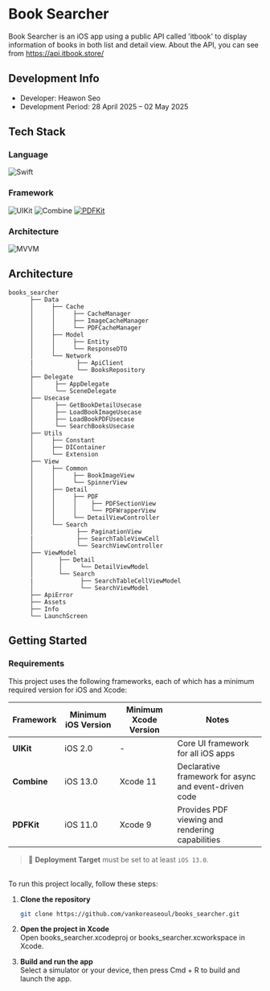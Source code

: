 # Book Searcher
Book Searcher is an iOS app using a public API called 'itbook' to display information of books in both list and detail view. About the API, you can see from https://api.itbook.store/

## Development Info
* Developer: Heawon Seo
* Development Period: 28 April 2025 – 02 May 2025

## Tech Stack
### Language
![Swift](https://img.shields.io/badge/Swift-FA7343?style=for-the-badge&logo=swift&logoColor=white)
### Framework
![UIKit](https://img.shields.io/badge/UIKit-0C1E2C?style=for-the-badge&logo=swift&logoColor=white)
![Combine](https://img.shields.io/badge/Combine-1C1C1E?style=for-the-badge&logo=apple&logoColor=white)
[![PDFKit](https://img.shields.io/badge/PDFKit-228B22?style=flat&logo=apple&logoColor=white)](https://developer.apple.com/documentation/coreimage)
### Architecture
![MVVM](https://img.shields.io/badge/MVVM-blueviolet?style=for-the-badge)

## Architecture
```
books_searcher
      ├── Data
      │     ├── Cache
      │     │     ├── CacheManager
      │     │     ├── ImageCacheManager
      │     │     └── PDFCacheManager
      │     ├── Model
      │     │     ├── Entity
      │     │     └── ResponseDTO
      │     └── Network
      |            ├── ApiClient
      │            └── BooksRepository
      ├── Delegate
      │      ├── AppDelegate
      │      └── SceneDelegate
      ├── Usecase
      │      ├── GetBookDetailUsecase
      │      ├── LoadBookImageUsecase
      │      ├── LoadBookPDFUsecase
      │      └── SearchBooksUsecase
      ├── Utils
      │     ├── Constant
      │     ├── DIContainer
      │     └── Extension
      ├── View
      │     ├── Common
      │     │     ├── BookImageView
      │     │     └── SpinnerView
      │     ├── Detail
      │     │     ├── PDF
      │     │     │    ├── PDFSectionView
      │     │     │    └── PDFWrapperView       
      │     │     └── DetailViewController
      │     └── Search
      │            ├── PaginationView
      |            ├── SearchTableViewCell
      │            └── SearchViewController
      ├── ViewModel
      │       ├── Detail
      │       │     └── DetailViewModel
      │       └── Search
      |             ├── SearchTableCellViewModel
      │             └── SearchViewModel  
      ├── ApiError
      ├── Assets
      ├── Info
      └── LaunchScreen
```

## Getting Started
### Requirements 
This project uses the following frameworks, each of which has a minimum required version for iOS and Xcode:

| Framework   | Minimum iOS Version | Minimum Xcode Version | Notes |
|-------------|---------------------|------------------------|-------|
| **UIKit**   | iOS 2.0             | -                      | Core UI framework for all iOS apps |
| **Combine** | iOS 13.0            | Xcode 11               | Declarative framework for async and event-driven code |
| **PDFKit**  | iOS 11.0            | Xcode 9                | Provides PDF viewing and rendering capabilities |

> 📌 **Deployment Target** must be set to at least `iOS 13.0`.


<br>To run this project locally, follow these steps:
1. **Clone the repository**
   ```bash
   git clone https://github.com/vankoreaseoul/books_searcher.git

2. **Open the project in Xcode**
<br>Open books_searcher.xcodeproj or books_searcher.xcworkspace in Xcode.

3. **Build and run the app**
<br>Select a simulator or your device, then press Cmd + R to build and launch the app.
